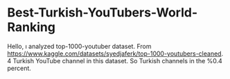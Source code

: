 # Best-Turkish-YouTubers-World-Ranking
Hello, ı analyzed top-1000-youtuber dataset. From https://www.kaggle.com/datasets/syedjaferk/top-1000-youtubers-cleaned. 
4 Turkish YouTube channel in this dataset. So Turkish channels in the %0.4 percent. 
